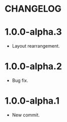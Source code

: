# CHANGELOG

# 1.0.0-alpha.3
* Layout rearrangement.

# 1.0.0-alpha.2
* Bug fix.

# 1.0.0-alpha.1
* New commit.
